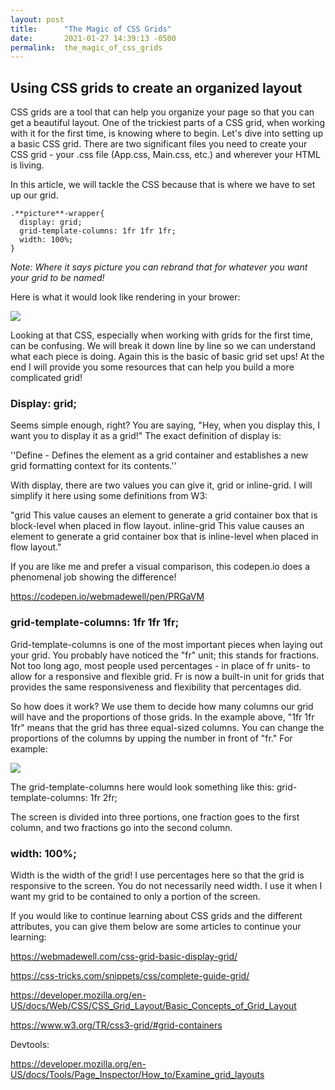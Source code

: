 ```yaml
---
layout: post
title:      "The Magic of CSS Grids"
date:       2021-01-27 14:39:13 -0500
permalink:  the_magic_of_css_grids
---
```


## Using CSS grids to create an organized layout

CSS grids are a tool that can help you organize your page so that you can get a beautiful layout. One of the trickiest parts of a CSS grid, when working with it for the first time, is knowing where to begin. Let's dive into setting up a basic CSS grid. There are two significant files you need to create your CSS grid - your .css file (App.css, Main.css, etc.) and wherever your HTML is living. 

In this article, we will tackle the CSS because that is where we have to set up our grid. 

```
.**picture**-wrapper{
  display: grid;
  grid-template-columns: 1fr 1fr 1fr;
  width: 100%;
}
```

*Note: Where it says picture you can rebrand that for whatever you want your grid to be named!*

Here is what it would look like rendering in your brower:

![](https://i.imgur.com/sDPOW0a.png)

Looking at that CSS, especially when working with grids for the first time, can be confusing. We will break it down line by line so we can understand what each piece is doing. Again this is the basic of basic grid set ups! At the end I will provide you some resources that can help you build a more complicated grid!

### Display: grid;

Seems simple enough, right? You are saying, "Hey, when you display this, I want you to display it as a grid!" The exact definition of display is:

''Define - Defines the element as a grid container and establishes a new grid formatting context for its contents.''

With display, there are two values you can give it, grid or inline-grid. I will simplify it here using some definitions from W3:

"grid
This value causes an element to generate a grid container box that is block-level when placed in flow layout.
inline-grid
This value causes an element to generate a grid container box that is inline-level when placed in flow layout."

If you are like me and prefer a visual comparison, this codepen.io does a phenomenal job showing the difference!

 https://codepen.io/webmadewell/pen/PRGaVM

### grid-template-columns: 1fr 1fr 1fr;

Grid-template-columns is one of the most important pieces when laying out your grid. You probably have noticed the "fr" unit; this stands for fractions. Not too long ago, most people used percentages - in place of fr units- to allow for a responsive and flexible grid. Fr is now a built-in unit for grids that provides the same responsiveness and flexibility that percentages did.

So how does it work? We use them to decide how many columns our grid will have and the proportions of those grids. In the example above, "1fr 1fr 1fr" means that the grid has three equal-sized columns. You can change the proportions of the columns by upping the number in front of "fr." For example:

![](https://i.imgur.com/RZauxYI.png)

The grid-template-columns here would look something like this: 
grid-template-columns: 1fr 2fr; 

The screen is divided into three portions,  one fraction goes to the first column, and two fractions go into the second column.

### width: 100%;

Width is the width of the grid! I use percentages here so that the grid is responsive to the screen. You do not necessarily need width. I use it when I want my grid to be contained to only a portion of the screen. 

If you would like to continue learning about CSS grids and the different attributes, you can give them below are some articles to continue your learning:

https://webmadewell.com/css-grid-basic-display-grid/

https://css-tricks.com/snippets/css/complete-guide-grid/

https://developer.mozilla.org/en-US/docs/Web/CSS/CSS_Grid_Layout/Basic_Concepts_of_Grid_Layout

https://www.w3.org/TR/css3-grid/#grid-containers

Devtools:

https://developer.mozilla.org/en-US/docs/Tools/Page_Inspector/How_to/Examine_grid_layouts
